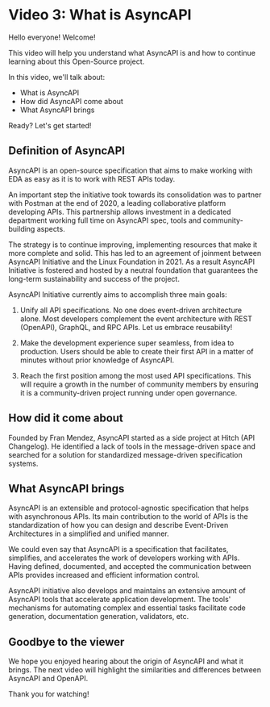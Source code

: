 # Video 3: What is AsyncAPI
 
Hello everyone! Welcome!
		
This video will help you understand what AsyncAPI is and how to continue learning about this Open-Source project. 

In this video, we'll talk about:
 - What is AsyncAPI
 - How did AsyncAPI come about
 - What AsyncAPI brings 
 
 Ready? Let's get started!

## Definition of AsyncAPI

AsyncAPI is an open-source specification that aims to make working with EDA as easy as it is to work with REST APIs today.

An important step the initiative took towards its consolidation was to partner with Postman at the end of 2020, a leading collaborative platform developing APIs. This partnership allows investment in a dedicated department working full time on AsyncAPI spec, tools and community-building aspects.

The strategy is to continue improving, implementing resources that make it more complete and solid. This has led to an agreement of joinment between AsyncAPI Initiative and the Linux Foundation in 2021. As a result AsyncAPI Initiative is fostered and hosted by a neutral foundation that guarantees the long-term sustainability and success of the project. 

AsyncAPI Initiative currently aims to accomplish three main goals:

1. Unify all API specifications. No one does event-driven architecture alone. Most developers complement the event architecture with REST (OpenAPI), GraphQL, and RPC APIs. Let us embrace reusability!

2. Make the development experience super seamless, from idea to production. Users should be able to create their first API in a matter of minutes without prior knowledge of AsyncAPI.

3. Reach the first position among the most used API specifications. This will require a growth in the number of community members by ensuring it is a community-driven project running under open governance.

 ## How did it come about
Founded by Fran Mendez, AsyncAPI started as a side project at Hitch (API Changelog). He identified a lack of tools in the message-driven space and searched for a solution for standardized message-driven specification systems. 

 ## What AsyncAPI brings
AsyncAPI is an extensible and protocol-agnostic specification that helps with asynchronous APIs. Its main contribution to the world of APIs is the standardization of how you can design and describe Event-Driven Architectures in a simplified and unified manner.

We could even say that AsyncAPI is a specification that facilitates, simplifies, and accelerates the work of developers working with APIs. Having defined, documented, and accepted the communication between APIs provides increased and efficient information control.

AsyncAPI initiative also develops and maintains an extensive amount of AsyncAPI tools that accelerate application development. The tools' mechanisms for automating complex and essential tasks facilitate code generation, documentation generation, validators, etc. 

## Goodbye to the viewer
We hope you enjoyed hearing about the origin of AsyncAPI and what it brings. The next video will highlight the similarities and differences between AsyncAPI and OpenAPI.

Thank you for watching!
